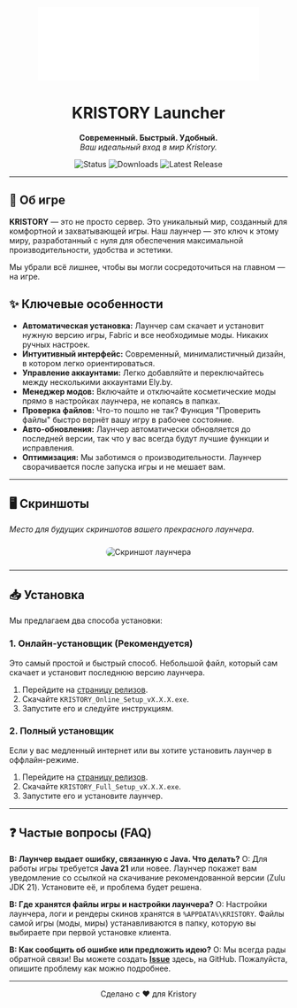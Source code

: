 <div align="center">
  <img src="logo.png" alt="KRISTORY Logo" width="400"/>
</div>

<h1 align="center">KRISTORY Launcher</h1>

<p align="center">
  <strong>Современный. Быстрый. Удобный.</strong>
  <br />
  <em>Ваш идеальный вход в мир Kristory.</em>
</p>  

<p align="center">
  <img src="https://img.shields.io/badge/status-active-success?style=for-the-badge" alt="Status" />
  <img src="https://img.shields.io/github/downloads/rulled/kristory-launcher/total?style=for-the-badge&logo=github&color=blueviolet" alt="Downloads" />
  <img src="https://img.shields.io/github/release/rulled/kristory-launcher?style=for-the-badge&logo=github&color=blueviolet" alt="Latest Release" />
</p>

---

## 🚀 Об игре

**KRISTORY** — это не просто сервер. Это уникальный мир, созданный для комфортной и захватывающей игры. Наш лаунчер — это ключ к этому миру, разработанный с нуля для обеспечения максимальной производительности, удобства и эстетики.

Мы убрали всё лишнее, чтобы вы могли сосредоточиться на главном — на игре.

## ✨ Ключевые особенности

- **Автоматическая установка:** Лаунчер сам скачает и установит нужную версию игры, Fabric и все необходимые моды. Никаких ручных настроек.
- **Интуитивный интерфейс:** Современный, минималистичный дизайн, в котором легко ориентироваться.
- **Управление аккаунтами:** Легко добавляйте и переключайтесь между несколькими аккаунтами Ely.by.
- **Менеджер модов:** Включайте и отключайте косметические моды прямо в настройках лаунчера, не копаясь в папках.
- **Проверка файлов:** Что-то пошло не так? Функция "Проверить файлы" быстро вернёт вашу игру в рабочее состояние.
- **Авто-обновления:** Лаунчер автоматически обновляется до последней версии, так что у вас всегда будут лучшие функции и исправления.
- **Оптимизация:** Мы заботимся о производительности. Лаунчер сворачивается после запуска игры и не мешает вам.

---

## 🖥️ Скриншоты

*Место для будущих скриншотов вашего прекрасного лаунчера.*

<div align="center">
  <img src="https://placehold.co/800x450.png" alt="Скриншот лаунчера" style="border-radius: 12px; margin: 10px;" data-ai-hint="app screenshot"/>
</div>

---

## 📥 Установка

Мы предлагаем два способа установки:

### 1. Онлайн-установщик (Рекомендуется)

Это самый простой и быстрый способ. Небольшой файл, который сам скачает и установит последнюю версию лаунчера.

1.  Перейдите на [страницу релизов](https://github.com/rulled/kristory-launcher/releases/latest).
2.  Скачайте `KRISTORY_Online_Setup_vX.X.X.exe`.
3.  Запустите его и следуйте инструкциям.

### 2. Полный установщик

Если у вас медленный интернет или вы хотите установить лаунчер в оффлайн-режиме.

1.  Перейдите на [страницу релизов](https://github.com/rulled/kristory-launcher/releases/latest).
2.  Скачайте `KRISTORY_Full_Setup_vX.X.X.exe`.
3.  Запустите его и установите лаунчер.

---

## ❓ Частые вопросы (FAQ)

**В: Лаунчер выдает ошибку, связанную с Java. Что делать?**
О: Для работы игры требуется **Java 21** или новее. Лаунчер покажет вам уведомление со ссылкой на скачивание рекомендованной версии (Zulu JDK 21). Установите её, и проблема будет решена.

**В: Где хранятся файлы игры и настройки лаунчера?**
О: Настройки лаунчера, логи и рендеры скинов хранятся в `%APPDATA%\KRISTORY`. Файлы самой игры (моды, миры) устанавливаются в папку, которую вы выбираете при первой установке клиента.

**В: Как сообщить об ошибке или предложить идею?**
О: Мы всегда рады обратной связи! Вы можете создать [**Issue**](https://github.com/rulled/kristory-launcher/issues/new) здесь, на GitHub. Пожалуйста, опишите проблему как можно подробнее.

---

<p align="center">Сделано с ❤️ для Kristory</p>
